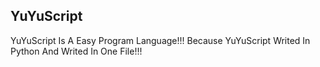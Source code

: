 ## YuYuScript
YuYuScript Is A Easy Program Language!!! Because YuYuScript Writed In Python And Writed In One File!!!
